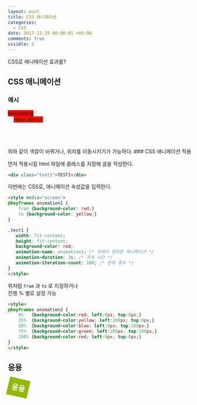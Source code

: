 ```yaml
---
layout: post
title: CSS 애니메이션
categories:
  - CSS
date: 2017-12-25 00:00:01 +09:00
comments: true
visible: 1
---
```


CSS로 애니메이션 효과를?


## CSS 애니메이션

### 예시
<style media="screen">
@keyframes example1 {
    from {background-color: red;}
    to {background-color: yellow;}
}
@keyframes example2 {
    0%   {background-color:red; left:0px; top:0px;}
    25%  {background-color:yellow; left:200px; top:0px;}
    50%  {background-color:blue; left:0px; top:100px;}
    75%  {background-color:green; left:200px; top:100px;}
    100% {background-color:red; left:0px; top:0px;}
}

.animation1 {
   width: fit-content;
   height: fit-content;
   background-color: red;
   animation-name: example1;
   animation-duration: 3s;
   animation-iteration-count: 10;
}
.animation2 {
    width: fit-content;
    height: fit-content;
    position: relative;
    background-color: red;
    animation-name: example2;
    animation-duration: 3s;
    animation-iteration-count: 10;
}
</style>

<div class="animation1">leechoong</div>
<div class="animation2">Hello World!</div>
<br />
<br />
<br />
<br />
위와 같이 색깔이 바뀌거나, 위치를 이동시키기가 가능하다.
### CSS 애니메이션 적용

먼저 적용시킬 html 파일에 클래스를 지정해 글을 작성한다.
```html
<div class="test1">TEST1</div>
```
이번에는 CSS로, 애니메이션 속성값을 입력한다.

```html
<style media="screen">
@keyframes animation1 {
    from {background-color: red;}
    to {background-color: yellow;}
}

.test1 {
   width: fit-content;
   height: fit-content;
   background-color: red;
   animation-name: animation1; /* 위에서 정의한 애니메이션 */
   animation-duration: 3s; /* 지속 시간 */
   animation-iteration-count: 100; /* 반복 횟수 */
}
</style>
```

위처럼 `from` 과 `to` 로 지정하거나 <br />
진행 % 별로 설정 가능

```html
<style>
@keyframes animation2 {
    0%   {background-color:red; left:0px; top:0px;}
    25%  {background-color:yellow; left:200px; top:0px;}
    50%  {background-color:blue; left:0px; top:100px;}
    75%  {background-color:green; left:200px; top:100px;}
    100% {background-color:red; left:0px; top:0px;}
}
</style>
```


## 응용
<style media="screen">
.animated_div {
width:fit-content;
height:fit-content;
padding: 10px;
background: #92B901;
color: #ffffff;
position: relative;
font-weight:bold;
font-size:20px;
padding:10px;
animation:animation3;
animation-duration: 5s;
animation-iteration-count: 5;
}

@keyframes animation3 {
0% {transform: rotate(0deg);left:0px;}
25% {transform: rotate(360deg);left:0px;}
50% {transform: rotate(-180deg);left:250px;}
55% {transform: rotate(+360deg);left:500px;}
70% {transform: rotate(0deg);left:500px;background:#1ec7e6;}
100% {transform: rotate(-360deg);left:0px;}
}
</style>
<div class="animated_div">응용</div>

